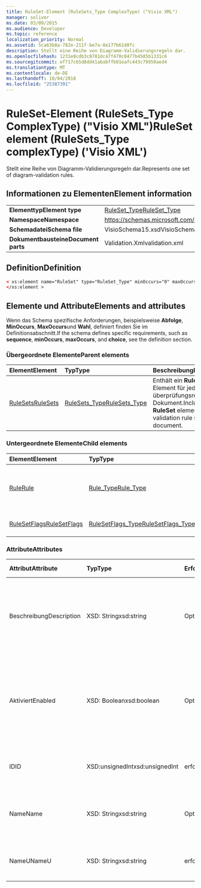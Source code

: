 ```yaml
---
title: RuleSet-Element (RuleSets_Type ComplexType) ("Visio XML")
manager: soliver
ms.date: 03/09/2015
ms.audience: Developer
ms.topic: reference
localization_priority: Normal
ms.assetid: 5ca63b8a-782e-211f-be7a-8e177b61d8fc
description: Stellt eine Reihe von Diagramm-Validierungsregeln dar.
ms.openlocfilehash: 1231e8cdb3c8781dc47f470c0477b4585b1331c6
ms.sourcegitcommit: ef717c65d8dd41ababffb01eafc443c79950aed4
ms.translationtype: MT
ms.contentlocale: de-DE
ms.lasthandoff: 10/04/2018
ms.locfileid: "25387391"
---
```

# <a name="ruleset-element-rulesetstype-complextype-visio-xml"></a><span data-ttu-id="81da5-103">RuleSet-Element (RuleSets_Type ComplexType) ("Visio XML")</span><span class="sxs-lookup"><span data-stu-id="81da5-103">RuleSet element (RuleSets_Type complexType) ('Visio XML')</span></span>

<span data-ttu-id="81da5-104">Stellt eine Reihe von Diagramm-Validierungsregeln dar.</span><span class="sxs-lookup"><span data-stu-id="81da5-104">Represents one set of diagram-validation rules.</span></span>
  
## <a name="element-information"></a><span data-ttu-id="81da5-105">Informationen zu Elementen</span><span class="sxs-lookup"><span data-stu-id="81da5-105">Element information</span></span>

|||
|:-----|:-----|
|<span data-ttu-id="81da5-106">**Elementtyp**</span><span class="sxs-lookup"><span data-stu-id="81da5-106">**Element type**</span></span> <br/> |[<span data-ttu-id="81da5-107">RuleSet_Type</span><span class="sxs-lookup"><span data-stu-id="81da5-107">RuleSet_Type</span></span>](ruleset_type-complextypevisio-xml.md) <br/> |
|<span data-ttu-id="81da5-108">**Namespace**</span><span class="sxs-lookup"><span data-stu-id="81da5-108">**Namespace**</span></span> <br/> |https://schemas.microsoft.com/office/visio/2012/main  <br/> |
|<span data-ttu-id="81da5-109">**Schemadatei**</span><span class="sxs-lookup"><span data-stu-id="81da5-109">**Schema file**</span></span> <br/> |<span data-ttu-id="81da5-110">VisioSchema15.xsd</span><span class="sxs-lookup"><span data-stu-id="81da5-110">VisioSchema15.xsd</span></span>  <br/> |
|<span data-ttu-id="81da5-111">**Dokumentbausteine**</span><span class="sxs-lookup"><span data-stu-id="81da5-111">**Document parts**</span></span> <br/> |<span data-ttu-id="81da5-112">Validation.Xml</span><span class="sxs-lookup"><span data-stu-id="81da5-112">validation.xml</span></span>  <br/> |
   
## <a name="definition"></a><span data-ttu-id="81da5-113">Definition</span><span class="sxs-lookup"><span data-stu-id="81da5-113">Definition</span></span>

```XML
< xs:element name="RuleSet" type="RuleSet_Type" minOccurs="0" maxOccurs="unbounded" >
</xs:element >
```

## <a name="elements-and-attributes"></a><span data-ttu-id="81da5-114">Elemente und Attribute</span><span class="sxs-lookup"><span data-stu-id="81da5-114">Elements and attributes</span></span>

<span data-ttu-id="81da5-115">Wenn das Schema spezifische Anforderungen, beispielsweise **Abfolge**, **MinOccurs**, **MaxOccurs**und **Wahl**, definiert finden Sie im Definitionsabschnitt.</span><span class="sxs-lookup"><span data-stu-id="81da5-115">If the schema defines specific requirements, such as **sequence**, **minOccurs**, **maxOccurs**, and **choice**, see the definition section.</span></span> 
  
### <a name="parent-elements"></a><span data-ttu-id="81da5-116">Übergeordnete Elemente</span><span class="sxs-lookup"><span data-stu-id="81da5-116">Parent elements</span></span>

|<span data-ttu-id="81da5-117">**Element**</span><span class="sxs-lookup"><span data-stu-id="81da5-117">**Element**</span></span>|<span data-ttu-id="81da5-118">**Typ**</span><span class="sxs-lookup"><span data-stu-id="81da5-118">**Type**</span></span>|<span data-ttu-id="81da5-119">**Beschreibung**</span><span class="sxs-lookup"><span data-stu-id="81da5-119">**Description**</span></span>|
|:-----|:-----|:-----|
|[<span data-ttu-id="81da5-120">RuleSets</span><span class="sxs-lookup"><span data-stu-id="81da5-120">RuleSets</span></span>](rulesets-element-validation_type-complextypevisio-xml.md) <br/> |[<span data-ttu-id="81da5-121">RuleSets_Type</span><span class="sxs-lookup"><span data-stu-id="81da5-121">RuleSets_Type</span></span>](rulesets_type-complextypevisio-xml.md) <br/> |<span data-ttu-id="81da5-122">Enthält ein **RuleSet** -Element für jeden überprüfungsregelsatz im Dokument.</span><span class="sxs-lookup"><span data-stu-id="81da5-122">Includes a **RuleSet** element for each validation rule set in the document.</span></span>  <br/> |
   
### <a name="child-elements"></a><span data-ttu-id="81da5-123">Untergeordnete Elemente</span><span class="sxs-lookup"><span data-stu-id="81da5-123">Child elements</span></span>

|<span data-ttu-id="81da5-124">**Element**</span><span class="sxs-lookup"><span data-stu-id="81da5-124">**Element**</span></span>|<span data-ttu-id="81da5-125">**Typ**</span><span class="sxs-lookup"><span data-stu-id="81da5-125">**Type**</span></span>|<span data-ttu-id="81da5-126">**Beschreibung**</span><span class="sxs-lookup"><span data-stu-id="81da5-126">**Description**</span></span>|
|:-----|:-----|:-----|
|[<span data-ttu-id="81da5-127">Rule</span><span class="sxs-lookup"><span data-stu-id="81da5-127">Rule</span></span>](rule-element-ruleset_type-complextypevisio-xml.md) <br/> |[<span data-ttu-id="81da5-128">Rule_Type</span><span class="sxs-lookup"><span data-stu-id="81da5-128">Rule_Type</span></span>](rule_type-complextypevisio-xml.md) <br/> |<span data-ttu-id="81da5-129">Repräsentiert eine einzelne Überprüfungsregel in einem Regelsatz für die Diagrammüberprüfung.</span><span class="sxs-lookup"><span data-stu-id="81da5-129">Represents a single validation rule in a diagram validation rule set.</span></span>  <br/> |
|[<span data-ttu-id="81da5-130">RuleSetFlags</span><span class="sxs-lookup"><span data-stu-id="81da5-130">RuleSetFlags</span></span>](rulesetflags-element-ruleset_type-complextypevisio-xml.md) <br/> |[<span data-ttu-id="81da5-131">RuleSetFlags_Type</span><span class="sxs-lookup"><span data-stu-id="81da5-131">RuleSetFlags_Type</span></span>](rulesetflags_type-complextypevisio-xml.md) <br/> |<span data-ttu-id="81da5-132">Gibt Regelsatz-Eigenschaften.</span><span class="sxs-lookup"><span data-stu-id="81da5-132">Specifies rule-set properties.</span></span>  <br/> |
   
### <a name="attributes"></a><span data-ttu-id="81da5-133">Attribute</span><span class="sxs-lookup"><span data-stu-id="81da5-133">Attributes</span></span>

|<span data-ttu-id="81da5-134">**Attribut**</span><span class="sxs-lookup"><span data-stu-id="81da5-134">**Attribute**</span></span>|<span data-ttu-id="81da5-135">**Typ**</span><span class="sxs-lookup"><span data-stu-id="81da5-135">**Type**</span></span>|<span data-ttu-id="81da5-136">**Erforderlich**</span><span class="sxs-lookup"><span data-stu-id="81da5-136">**Required**</span></span>|<span data-ttu-id="81da5-137">**Beschreibung**</span><span class="sxs-lookup"><span data-stu-id="81da5-137">**Description**</span></span>|<span data-ttu-id="81da5-138">**Mögliche Werte**</span><span class="sxs-lookup"><span data-stu-id="81da5-138">**Possible values**</span></span>|
|:-----|:-----|:-----|:-----|:-----|
|<span data-ttu-id="81da5-139">Beschreibung</span><span class="sxs-lookup"><span data-stu-id="81da5-139">Description</span></span>  <br/> |<span data-ttu-id="81da5-140">XSD: String</span><span class="sxs-lookup"><span data-stu-id="81da5-140">xsd:string</span></span>  <br/> |<span data-ttu-id="81da5-141">Optional</span><span class="sxs-lookup"><span data-stu-id="81da5-141">optional</span></span>  <br/> |<span data-ttu-id="81da5-142">Gibt die Beschreibung, die in der Benutzeroberfläche für die Überprüfungsregel angezeigt wird.</span><span class="sxs-lookup"><span data-stu-id="81da5-142">Specifies the description that appears in the user interface for the validation rule set.</span></span> <span data-ttu-id="81da5-143">Der Standardwert ist eine leere Zeichenfolge.</span><span class="sxs-lookup"><span data-stu-id="81da5-143">Default is an empty string.</span></span>  <br/> |<span data-ttu-id="81da5-144">Werte des Typs xsd: String.</span><span class="sxs-lookup"><span data-stu-id="81da5-144">Values of the xsd:string type.</span></span>  <br/> |
|<span data-ttu-id="81da5-145">Aktiviert</span><span class="sxs-lookup"><span data-stu-id="81da5-145">Enabled</span></span>  <br/> |<span data-ttu-id="81da5-146">XSD: Boolean</span><span class="sxs-lookup"><span data-stu-id="81da5-146">xsd:boolean</span></span>  <br/> |<span data-ttu-id="81da5-147">Optional</span><span class="sxs-lookup"><span data-stu-id="81da5-147">optional</span></span>  <br/> |<span data-ttu-id="81da5-148">Gibt an, ob die Regeln in der angegebenen Regelsatz überprüft werden, wenn Validierung für das aktuelle Dokument ausgelöst wird.</span><span class="sxs-lookup"><span data-stu-id="81da5-148">Specifies whether the rules in the specified validation rule set are checked when validation is triggered for the current document.</span></span> <span data-ttu-id="81da5-149">Der Standardwert ist True.</span><span class="sxs-lookup"><span data-stu-id="81da5-149">Default is True.</span></span>  <br/> |<span data-ttu-id="81da5-150">Werte des Typs xsd: Boolean.</span><span class="sxs-lookup"><span data-stu-id="81da5-150">Values of the xsd:boolean type.</span></span>  <br/> |
|<span data-ttu-id="81da5-151">ID</span><span class="sxs-lookup"><span data-stu-id="81da5-151">ID</span></span>  <br/> |<span data-ttu-id="81da5-152">XSD:unsignedInt</span><span class="sxs-lookup"><span data-stu-id="81da5-152">xsd:unsignedInt</span></span>  <br/> |<span data-ttu-id="81da5-153">erforderlich</span><span class="sxs-lookup"><span data-stu-id="81da5-153">required</span></span>  <br/> |<span data-ttu-id="81da5-154">Gibt den eindeutigen Bezeichner der der Überprüfungsregel.</span><span class="sxs-lookup"><span data-stu-id="81da5-154">Specifies the unique identifier of the validation rule set.</span></span>  <br/> |<span data-ttu-id="81da5-155">Werte des Typs Xsd:unsignedInt.</span><span class="sxs-lookup"><span data-stu-id="81da5-155">Values of the xsd:unsignedInt type.</span></span>  <br/> |
|<span data-ttu-id="81da5-156">Name</span><span class="sxs-lookup"><span data-stu-id="81da5-156">Name</span></span>  <br/> |<span data-ttu-id="81da5-157">XSD: String</span><span class="sxs-lookup"><span data-stu-id="81da5-157">xsd:string</span></span>  <br/> |<span data-ttu-id="81da5-158">Optional</span><span class="sxs-lookup"><span data-stu-id="81da5-158">optional</span></span>  <br/> |<span data-ttu-id="81da5-159">Gibt den lokalen Namen der der Überprüfungsregel an.</span><span class="sxs-lookup"><span data-stu-id="81da5-159">Specifies the local name of the validation rule set.</span></span> <span data-ttu-id="81da5-160">Der Standardwert ist NameU-Attributwert.</span><span class="sxs-lookup"><span data-stu-id="81da5-160">Defaults to NameU attribute value.</span></span>  <br/> |<span data-ttu-id="81da5-161">Werte des Typs xsd: String.</span><span class="sxs-lookup"><span data-stu-id="81da5-161">Values of the xsd:string type.</span></span>  <br/> |
|<span data-ttu-id="81da5-162">NameU</span><span class="sxs-lookup"><span data-stu-id="81da5-162">NameU</span></span>  <br/> |<span data-ttu-id="81da5-163">XSD: String</span><span class="sxs-lookup"><span data-stu-id="81da5-163">xsd:string</span></span>  <br/> |<span data-ttu-id="81da5-164">erforderlich</span><span class="sxs-lookup"><span data-stu-id="81da5-164">required</span></span>  <br/> |<span data-ttu-id="81da5-165">Gibt den universellen Namen eines der Überprüfungsregel an.</span><span class="sxs-lookup"><span data-stu-id="81da5-165">Specifies the universal name of the validation rule set.</span></span>  <br/> |<span data-ttu-id="81da5-166">Werte des Typs xsd: String.</span><span class="sxs-lookup"><span data-stu-id="81da5-166">Values of the xsd:string type.</span></span>  <br/> |
   

